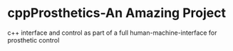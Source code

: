 # cppProsthetics-An Amazing Project
c++ interface and control as part of a full human-machine-interface for prosthetic control
